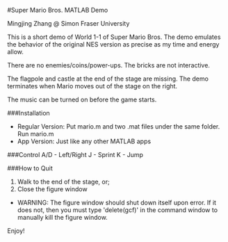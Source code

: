 #Super Mario Bros. MATLAB Demo

Mingjing Zhang @ Simon Fraser University 

This is a short demo of World 1-1 of Super Mario Bros. The demo emulates the behavior of the original NES version as precise as my time and energy allow.

There are no enemies/coins/power-ups. The bricks are not interactive.

The flagpole and castle at the end of the stage are missing. The demo terminates when Mario moves out of the stage on the right.

The music can be turned on before the game starts.



###Installation 
- Regular Version:
    Put mario.m and two .mat files under the same folder. Run mario.m
- App Version:
    Just like any other MATLAB apps

###Control
A/D -   Left/Right
J   -   Sprint
K   -   Jump


###How to Quit

1. Walk to the end of the stage, or;
2. Close the figure window
* WARNING: The figure window should shut down itself upon error. If it does not, then you must type 'delete(gcf)' in the command window to manually kill the figure window. 


Enjoy!